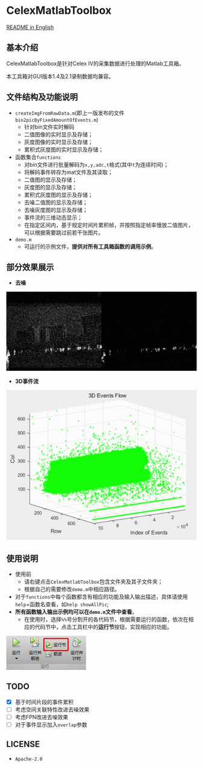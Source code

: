 # CelexMatlabToolbox
[README in English](README.md)
## 基本介绍

CelexMatlabToolbox是针对Celex IV的采集数据进行处理的Matlab工具箱。

本工具箱对GUI版本1.4及2.1录制数据均兼容。

## 文件结构及功能说明

- `createImgFromRawData.m`(即上一版发布的文件`bin2picByFixedAmountOfEvents.m`)
  - 针对bin文件实时解码
  - 二值图像的实时显示及存储；
  - 灰度图像的实时显示及存储；
  - 累积式灰度图的实时显示及存储；
- 函数集合`functions`
  - 对bin文件进行批量解码为`x,y,adc,t`格式(其中`t`为连续时间)；
  - 将解码事件转存为mat文件及其读取；
  - 二值图的显示及存储；
  - 灰度图的显示及存储；
  - 累积式灰度图的显示及存储；
  - 去噪二值图的显示及存储；
  - 去噪灰度图的显示及存储；
  - 事件流的三维动态显示；
  - 在指定区间内，基于规定时间片累积帧，并按照指定帧率慢放二值图片，可以根据需要跳过前若干张图片。
- `demo.m`
  - 可运行的示例文件，**提供对所有工具箱函数的调用示例**。

## 部分效果展示

- **去噪**

![去噪效果展示](pics/denoisingEffect.gif)


- **3D事件流**

![三维事件流展示](pics/eventFlow3D.gif)

## 使用说明

- 使用前
  - 请右键点击`CelexMatlabToolbox`包含文件夹及其子文件夹；
  - 根据自己的需要修改`demo.m`中相应路径。
- 对于`functions`中每个函数都含有相应的功能及输入输出描述，具体请使用`help`+函数名查看，如`help showAllPic`;
- **所有函数输入输出示例均可以在`demo.m`文件中查看**。
  - 在使用时，选择`%%`号分割开的各代码节，根据需要运行的函数，依次在相应的代码节中，点击工具栏中的**运行节**按钮，实现相应的功能。

![运行节](pics/runCodeSection.png)

## TODO
- [x] 基于时间片段的事件累积
- [ ] 考虑空间关联特性改进去噪效果
- [ ] 考虑FPN改进去噪效果
- [ ] 对于事件显示加入`overlap`参数

## LICENSE

- `Apache-2.0`
